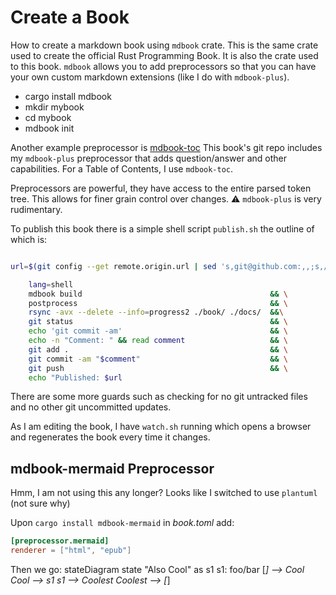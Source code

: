 # Create a Book

How to create a markdown book using `mdbook` crate.
This is the same crate used to create the official
Rust Programming Book.
It is also the crate used to this book.
`mdbook` allows you to add preprocessors so that you can have your own custom markdown extensions (like I do with `mdbook-plus`).

- cargo install mdbook
- mkdir mybook
- cd mybook
- mdbook init

Another example preprocessor is [mdbook-toc](https://github.com/badboy/mdbook-toc/blob/master/Cargo.toml)
This book's git repo includes my `mdbook-plus` preprocessor that adds question/answer and other capabilities.
For a Table of Contents, I use `mdbook-toc`.

Preprocessors are powerful, they have access to the entire parsed token tree. This allows for finer grain control over changes. ⚠️ `mdbook-plus` is very rudimentary.

To publish this book there is a simple shell script `publish.sh` the outline of which is:

```bash

url=$(git config --get remote.origin.url | sed 's,git@github.com:,,;s,/,.github.io/,;s,^,https://,;s,.git$,/,')

    lang=shell
    mdbook build                                          && \
    postprocess                                           && \
    rsync -avx --delete --info=progress2 ./book/ ./docs/  &&\
    git status                                            && \
    echo 'git commit -am'                                 && \
    echo -n "Comment: " && read comment                   && \
    git add .                                             && \
    git commit -am "$comment"                             && \
    git push                                              && \
    echo "Published: $url

```

There are some more guards such as checking for no git untracked files and no other git uncommitted updates.

As I am editing the book, I have ```watch.sh``` running which opens a browser and regenerates the book every time it changes.

## mdbook-mermaid Preprocessor

Hmm, I am not using this any longer?
Looks like I switched to use `plantuml` (not sure why)

Upon ```cargo install mdbook-mermaid``` in *book.toml* add:

```toml
[preprocessor.mermaid]
renderer = ["html", "epub"]
```

Then we go:
stateDiagram
    state "Also Cool" as s1
    s1: foo/bar
    [*] --> Cool
    Cool --> s1
    s1 --> Coolest
    Coolest --> [*]
